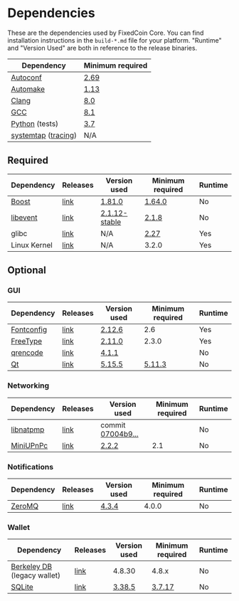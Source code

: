 # Dependencies

These are the dependencies used by FixedCoin Core.
You can find installation instructions in the `build-*.md` file for your platform.
"Runtime" and "Version Used" are both in reference to the release binaries.

| Dependency | Minimum required |
| --- | --- |
| [Autoconf](https://www.gnu.org/software/autoconf/) | [2.69](https://github.com/fixedcoin/fixedcoin/pull/17769) |
| [Automake](https://www.gnu.org/software/automake/) | [1.13](https://github.com/fixedcoin/fixedcoin/pull/18290) |
| [Clang](https://clang.llvm.org) | [8.0](https://github.com/fixedcoin/fixedcoin/pull/24164) |
| [GCC](https://gcc.gnu.org) | [8.1](https://github.com/fixedcoin/fixedcoin/pull/23060) |
| [Python](https://www.python.org) (tests) | [3.7](https://github.com/fixedcoin/fixedcoin/pull/26226) |
| [systemtap](https://sourceware.org/systemtap/) ([tracing](tracing.md))| N/A |

## Required

| Dependency | Releases | Version used | Minimum required | Runtime |
| --- | --- | --- | --- | --- |
| [Boost](../depends/packages/boost.mk) | [link](https://www.boost.org/users/download/) | [1.81.0](https://github.com/fixedcoin/fixedcoin/pull/26557) | [1.64.0](https://github.com/fixedcoin/fixedcoin/pull/22320) | No |
| [libevent](../depends/packages/libevent.mk) | [link](https://github.com/libevent/libevent/releases) | [2.1.12-stable](https://github.com/fixedcoin/fixedcoin/pull/21991) | [2.1.8](https://github.com/fixedcoin/fixedcoin/pull/24681) | No |
| glibc | [link](https://www.gnu.org/software/libc/) | N/A | [2.27](https://github.com/fixedcoin/fixedcoin/pull/27029) | Yes |
| Linux Kernel | [link](https://www.kernel.org/) | N/A | 3.2.0 | Yes |

## Optional

### GUI
| Dependency | Releases | Version used | Minimum required | Runtime |
| --- | --- | --- | --- | --- |
| [Fontconfig](../depends/packages/fontconfig.mk) | [link](https://www.freedesktop.org/wiki/Software/fontconfig/) | [2.12.6](https://github.com/fixedcoin/fixedcoin/pull/23495) | 2.6 | Yes |
| [FreeType](../depends/packages/freetype.mk) | [link](https://freetype.org) | [2.11.0](https://github.com/fixedcoin/fixedcoin/commit/01544dd78ccc0b0474571da854e27adef97137fb) | 2.3.0 | Yes |
| [qrencode](../depends/packages/qrencode.mk) | [link](https://fukuchi.org/works/qrencode/) | [4.1.1](https://github.com/fixedcoin/fixedcoin/pull/27312) | | No |
| [Qt](../depends/packages/qt.mk) | [link](https://download.qt.io/official_releases/qt/) | [5.15.5](https://github.com/fixedcoin/fixedcoin/pull/25719) | [5.11.3](https://github.com/fixedcoin/fixedcoin/pull/24132) | No |

### Networking
| Dependency | Releases | Version used | Minimum required | Runtime |
| --- | --- | --- | --- | --- |
| [libnatpmp](../depends/packages/libnatpmp.mk) | [link](https://github.com/miniupnp/libnatpmp/) | commit [07004b9...](https://github.com/fixedcoin/fixedcoin/pull/25917) | | No |
| [MiniUPnPc](../depends/packages/miniupnpc.mk) | [link](https://miniupnp.tuxfamily.org/) | [2.2.2](https://github.com/fixedcoin/fixedcoin/pull/20421) | 2.1 | No |

### Notifications
| Dependency | Releases | Version used | Minimum required | Runtime |
| --- | --- | --- | --- | --- |
| [ZeroMQ](../depends/packages/zeromq.mk) | [link](https://github.com/zeromq/libzmq/releases) | [4.3.4](https://github.com/fixedcoin/fixedcoin/pull/23956) | 4.0.0 | No |

### Wallet
| Dependency | Releases | Version used | Minimum required | Runtime |
| --- | --- | --- | --- | --- |
| [Berkeley DB](../depends/packages/bdb.mk) (legacy wallet) | [link](https://www.oracle.com/technetwork/database/database-technologies/berkeleydb/downloads/index.html) | 4.8.30 | 4.8.x | No |
| [SQLite](../depends/packages/sqlite.mk) | [link](https://sqlite.org) | [3.38.5](https://github.com/fixedcoin/fixedcoin/pull/25378) | [3.7.17](https://github.com/fixedcoin/fixedcoin/pull/19077) | No |
